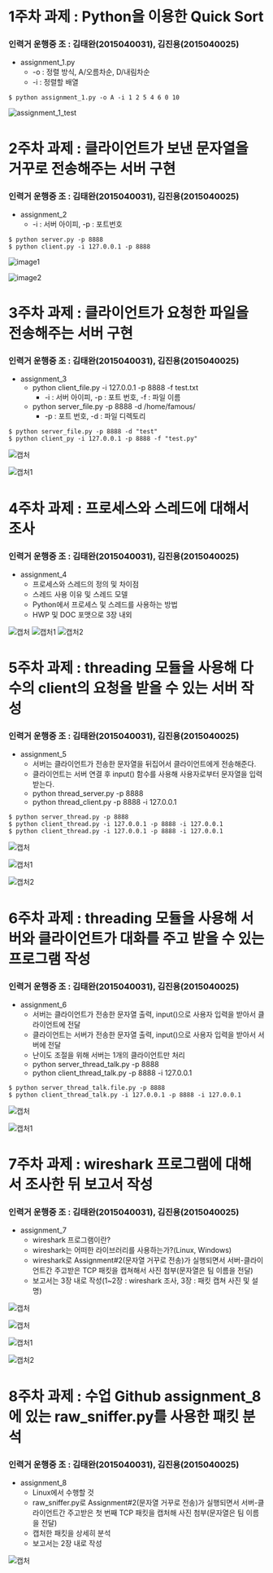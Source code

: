 # 1주차 과제 : Python을 이용한 Quick Sort
### 인력거 운행중 조 : 김태완(2015040031), 김진용(2015040025)

* assignment_1.py
  - -o : 정렬 방식, A/오름차순, D/내림차순
  - -i : 정렬할 배열
<pre><code>$ python assignment_1.py -o A -i 1 2 5 4 6 0 10
</code></pre>

![assignment_1_test](https://user-images.githubusercontent.com/48250370/54082615-f8658b00-435b-11e9-9c0d-d33123017f0f.PNG)


# 2주차 과제 : 클라이언트가 보낸 문자열을 거꾸로 전송해주는 서버 구현
### 인력거 운행중 조 : 김태완(2015040031), 김진용(2015040025)

* assignment_2
  - -i : 서버 아이피, -p : 포트번호
    
<pre><code>$ python server.py -p 8888
$ python client.py -i 127.0.0.1 -p 8888
</code></pre>

![image1](https://user-images.githubusercontent.com/48250370/54365055-7786f600-46b1-11e9-89d1-d3ee0489c7dd.PNG)

![image2](https://user-images.githubusercontent.com/48250370/54365056-781f8c80-46b1-11e9-921c-ffb491959764.PNG)

# 3주차 과제 : 클라이언트가 요청한 파일을 전송해주는 서버 구현
### 인력거 운행중 조 : 김태완(2015040031), 김진용(2015040025)

* assignment_3
  - python client_file.py -i 127.0.0.1 -p 8888 -f test.txt
    - -i : 서버 아이피, -p : 포트 번호, -f : 파일 이름
  - python server_file.py -p 8888 -d /home/famous/
    - -p : 포트 번호, -d : 파일 디렉토리
<pre><code>$ python server_file.py -p 8888 -d "test"
$ python client_py -i 127.0.0.1 -p 8888 -f "test.py"
</code></pre>

![캡처](https://user-images.githubusercontent.com/48250370/54867015-0fc26080-4dbf-11e9-8a29-db00ea4a468b.PNG)

![캡처1](https://user-images.githubusercontent.com/48250370/54867020-181a9b80-4dbf-11e9-81c5-c10664d6ca76.PNG)

# 4주차 과제 : 프로세스와 스레드에 대해서 조사
### 인력거 운행중 조 : 김태완(2015040031), 김진용(2015040025)

* assignment_4
  - 프로세스와 스레드의 정의 및 차이점
  - 스레드 사용 이유 및 스레드 모델
  - Python에서 프로세스 및 스레드를 사용하는 방법
  - HWP 및 DOC 포맷으로 3장 내외

![캡처](https://user-images.githubusercontent.com/48250370/56863818-0e0b3e80-69f6-11e9-839c-1c035f3e09e1.PNG)
![캡처1](https://user-images.githubusercontent.com/48250370/56863819-0ea3d500-69f6-11e9-8b9d-c8c174ed931d.PNG)
![캡처2](https://user-images.githubusercontent.com/48250370/56863820-0ea3d500-69f6-11e9-8969-961572a75eeb.PNG)

# 5주차 과제 : threading 모듈을 사용해 다수의 client의 요청을 받을 수 있는 서버 작성
### 인력거 운행중 조 : 김태완(2015040031), 김진용(2015040025)

* assignment_5
  - 서버는 클라이언트가 전송한 문자열을 뒤집어서 클라이언트에게 전송해준다.
  - 클라이언트는 서버 연결 후 input() 함수를 사용해 사용자로부터 문자열을 입력 받는다.
  - python thread_server.py -p 8888
  - python thread_client.py -p 8888 -i 127.0.0.1

<pre><code>$ python server_thread.py -p 8888
$ python client_thread.py -i 127.0.0.1 -p 8888 -i 127.0.0.1
$ python client_thread.py -i 127.0.0.1 -p 8888 -i 127.0.0.1
</code></pre>

![캡처](https://user-images.githubusercontent.com/48250370/55679961-88dcbe80-594e-11e9-9482-c0e425bc1eb2.PNG)

![캡처1](https://user-images.githubusercontent.com/48250370/55679935-4f0bb800-594e-11e9-96b9-f7dd795b000e.PNG)

![캡처2](https://user-images.githubusercontent.com/48250370/55679939-5206a880-594e-11e9-92fc-5c5b5c4a7a56.PNG)

# 6주차 과제 : threading 모듈을 사용해 서버와 클라이언트가 대화를 주고 받을 수 있는 프로그램 작성
### 인력거 운행중 조 : 김태완(2015040031), 김진용(2015040025)

* assignment_6
  - 서버는 클라이언트가 전송한 문자열 출력, input()으로 사용자 입력을 받아서 클라이언트에 전달
  - 클라이언트는 서버가 전송한 문자열 출력, input()으로 사용자 입력을 받아서 서버에 전달
  - 난이도 조절을 위해 서버는 1개의 클라이언트만 처리
  - python server_thread_talk.py -p 8888
  - python client_thread_talk.py -p 8888 -i 127.0.0.1

<pre><code>$ python server_thread_talk.file.py -p 8888
$ python client_thread_talk.py -i 127.0.0.1 -p 8888 -i 127.0.0.1
</code></pre>

![캡처](https://user-images.githubusercontent.com/48250370/56095331-895cf280-5f16-11e9-99c5-c9f9ca10f83c.PNG)

![캡처1](https://user-images.githubusercontent.com/48250370/56095332-895cf280-5f16-11e9-9437-4eaca9da0da0.PNG)

# 7주차 과제 : wireshark 프로그램에 대해서 조사한 뒤 보고서 작성
### 인력거 운행중 조 : 김태완(2015040031), 김진용(2015040025)

* assignment_7
  - wireshark 프로그램이란?
  - wireshark는 어떠한 라이브러리를 사용하는가?(Linux, Windows)
  - wireshark로 Assignment#2(문자열 거꾸로 전송)가 실행되면서 서버-클라이언트간 주고받은 TCP 패킷을 캡쳐해서 사진 첨부(문자열은 팀 이름을 전달)
  - 보고서는 3장 내로 작성(1~2장 : wireshark 조사, 3장 : 패킷 캡쳐 사진 및 설명)

![캡처](https://user-images.githubusercontent.com/48250370/56862989-a9e37d00-69eb-11e9-8c6d-06fb43355d26.PNG)

![캡처](https://user-images.githubusercontent.com/48250370/56864228-fedabf80-69fa-11e9-8dd1-d8caf040eb62.PNG)

![캡처1](https://user-images.githubusercontent.com/48250370/56864229-fedabf80-69fa-11e9-8408-17cc2fcec168.PNG)

![캡처2](https://user-images.githubusercontent.com/48250370/56864230-ff735600-69fa-11e9-8533-05be9f04a8ac.PNG)

# 8주차 과제 : 수업 Github assignment_8에 있는 raw_sniffer.py를 사용한 패킷 분석
### 인력거 운행중 조 : 김태완(2015040031), 김진용(2015040025)

* assignment_8
  - Linux에서 수행할 것
  - raw_sniffer.py로 Assignment#2(문자열 거꾸로 전송)가 실행되면서 서버-클라이언트간 주고받은 첫 번째 TCP 패킷을 캡처해 사진 첨부(문자열은 팀 이름을 전달)
  - 캡처한 패킷을 상세히 분석
  - 보고서는 2장 내로 작성

![캡처](https://user-images.githubusercontent.com/48250370/57181226-ddcb1080-6ecb-11e9-8a34-2a1a742f8fe4.PNG)
